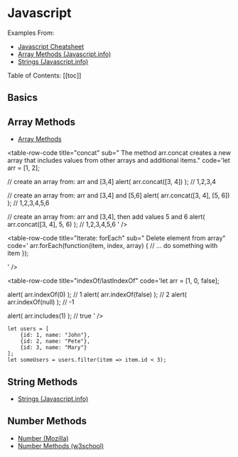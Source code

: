# Javascript <Badge text="Lab"/>


Examples From:
- [Javascript Cheatsheet](https://websitesetup.org/javascript-cheat-sheet/)
- [Array Methods (Javascript.info)](https://javascript.info/array-methods)
- [Strings (Javascript.info)](https://javascript.info/string)

Table of Contents:
[[toc]]

## Basics

<table-code>
<table-row-pre title="var" 
code=' Can be reassigned but only accessed within a function. Variables
defined with var move to the top when code is executed. '/>

<table-row-pre title="const" 
code=' Cannot be reassigned and not accessible before they appear within the code'/>

<table-row-pre title="const" 
code=' Similar to const, however, let variable can be reassigned but not re-declared.
'/>


</table-code>

## Array Methods

- [Array Methods](https://javascript.info/array-methods)
  
<table-code>
<table-row-code title="adds items to the end," code='arr.push(...items)
' />
<table-row-code title="splice" sub=" Delete element from array" 
code='let arr = ["I", "study", "JavaScript"];
arr.splice(1, 1); // from index 1 remove 1 element
alert( arr ); // ["I", "JavaScript"]
' />


<table-row-code title="slice" 
code='let arr = ["t", "e", "s", "t"];
alert( arr.slice(1, 3) ); // e,s (copy from 1 to 3)
alert( arr.slice(-2) ); // s,t (copy from -2 till the end)
'/>

<table-row-code title="concat" sub=" The method arr.concat creates a new array that includes values from other arrays and additional items." 
code='let arr = [1, 2];

// create an array from: arr and [3,4]
alert( arr.concat([3, 4]) ); // 1,2,3,4

// create an array from: arr and [3,4] and [5,6]
alert( arr.concat([3, 4], [5, 6]) ); // 1,2,3,4,5,6

// create an array from: arr and [3,4], then add values 5 and 6
alert( arr.concat([3, 4], 5, 6) ); // 1,2,3,4,5,6
' />


<table-row-code title="Iterate: forEach" sub=" Delete element from array" 
code='
arr.forEach(function(item, index, array) {
  // ... do something with item
});

' />


<table-row-code title="indexOf/lastIndexOf" 
code='let arr = [1, 0, false];

alert( arr.indexOf(0) ); // 1
alert( arr.indexOf(false) ); // 2
alert( arr.indexOf(null) ); // -1

alert( arr.includes(1) ); // true
' />


<tre  title="filter"  sub="filter returns an array of all matching elements:" >

    let users = [
        {id: 1, name: "John"},
        {id: 2, name: "Pete"},
        {id: 3, name: "Mary"}
    ];
    let someUsers = users.filter(item => item.id < 3);
</tre>



</table-code>

## String Methods
- [Strings (Javascript.info)](https://javascript.info/string)

## Number Methods
- [Number (Mozilla)](https://www.w3schools.com/js/js_number_methods.asp)
- [Number Methods (w3school)](https://www.w3schools.com/js/js_number_methods.asp)

